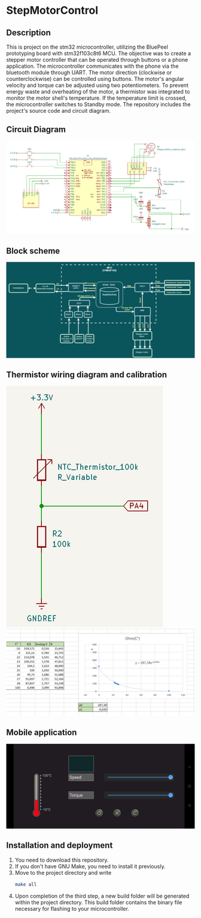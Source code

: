 # StepMotorControl

## Description 
This is project on the stm32 microcontroller, utilizing the BluePeel prototyping board with stm32f103c8t6 MCU. The objective was to create a stepper motor controller that can be operated through buttons or a phone application. The microcontroller communicates with the phone via the bluetooth module through UART. The motor direction (clockwise or counterclockwise) can be controlled using buttons. The motor's angular velocity and torque can be adjusted using two potentiometers. To prevent energy waste and overheating of the motor, a thermistor was integrated to monitor the motor shell's temperature. If the temperature limit is crossed, the microcontroller switches to Standby mode. The repository includes the project's source code and circuit diagram.

## Circuit Diagram 
![App Screenshot](https://github.com/ArtemHW/images/blob/main/schematic_bmc.png)
## Block scheme 
![App Screenshot](https://github.com/ArtemHW/images/blob/main/BlueMotCon.png)
## Thermistor wiring diagram and calibration
![App Screenshot](https://github.com/ArtemHW/images/blob/main/Thermistor.png)
![App Screenshot](https://github.com/ArtemHW/images/blob/main/Calibration_thermistor.png)
## Mobile application 
![App Screenshot](https://github.com/ArtemHW/images/blob/main/mobile_app_bmc.jpg)
## Installation and deployment
1. You need to download this repository.
2. If you don't have GNU Make, you need to install it previously.
3. Move to the project directory and write 
	```bash
	make all 
	```
4. Upon completion of the third step, a new build folder will be generated within the project directory. This build folder contains the binary file necessary for flashing to your microcontroller.